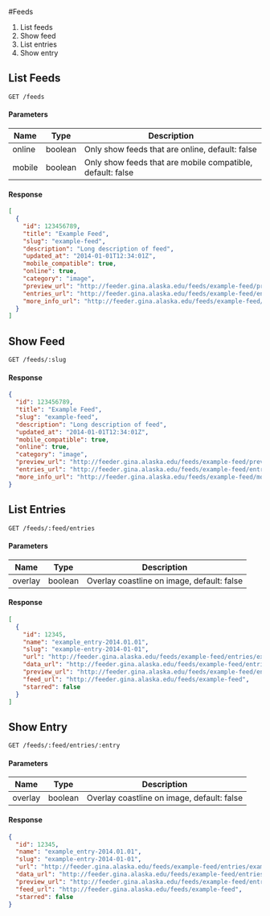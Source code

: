#Feeds

1. List feeds
2. Show feed
3. List entries
4. Show entry

## List Feeds

```
GET /feeds
```

#### Parameters
| Name | Type | Description |
| ---- |:----:| ----------- |
| online | boolean | Only show feeds that are online, default: false |
| mobile | boolean | Only show feeds that are mobile compatible, default: false |

#### Response
```json
[
  {
    "id": 123456789,
    "title": "Example Feed",
    "slug": "example-feed",
    "description": "Long description of feed",
    "updated_at": "2014-01-01T12:34:01Z",
    "mobile_compatible": true,
    "online": true,
    "category": "image",
    "preview_url": "http://feeder.gina.alaska.edu/feeds/example-feed/preview.jpg",
    "entries_url": "http://feeder.gina.alaska.edu/feeds/example-feed/entries",
    "more_info_url": "http://feeder.gina.alaska.edu/feeds/example-feed/more_info"
  }
]
```

## Show Feed
```
GET /feeds/:slug
```
#### Response
```json
{
  "id": 123456789,
  "title": "Example Feed",
  "slug": "example-feed",
  "description": "Long description of feed",
  "updated_at": "2014-01-01T12:34:01Z",
  "mobile_compatible": true,
  "online": true,
  "category": "image",
  "preview_url": "http://feeder.gina.alaska.edu/feeds/example-feed/preview.jpg",
  "entries_url": "http://feeder.gina.alaska.edu/feeds/example-feed/entries",
  "more_info_url": "http://feeder.gina.alaska.edu/feeds/example-feed/more_info"
}
```

## List Entries

```
GET /feeds/:feed/entries
```

#### Parameters

| Name | Type | Description |
| ---- |:----:| ----------- |
| overlay | boolean | Overlay coastline on image, default: false |

#### Response

```json
[
  {
    "id": 12345,
    "name": "example_entry-2014.01.01",
    "slug": "example-entry-2014-01-01",
    "url": "http://feeder.gina.alaska.edu/feeds/example-feed/entries/example-entry-2014-01-01",
    "data_url": "http://feeder.gina.alaska.edu/feeds/example-feed/entries/example-entry-2014-01-01.jpg",
    "preview_url": "http://feeder.gina.alaska.edu/feeds/example-feed/entries/example-entry-2014-01-01/preview.jpg",
    "feed_url": "http://feeder.gina.alaska.edu/feeds/example-feed",
    "starred": false
  }
]
```

## Show Entry

```
GET /feeds/:feed/entries/:entry
```

#### Parameters

| Name | Type | Description |
| ---- |:----:| ----------- |
| overlay | boolean | Overlay coastline on image, default: false |

#### Response

```json
{
  "id": 12345,
  "name": "example_entry-2014.01.01",
  "slug": "example-entry-2014-01-01",
  "url": "http://feeder.gina.alaska.edu/feeds/example-feed/entries/example-entry-2014-01-01",
  "data_url": "http://feeder.gina.alaska.edu/feeds/example-feed/entries/example-entry-2014-01-01.jpg",
  "preview_url": "http://feeder.gina.alaska.edu/feeds/example-feed/entries/example-entry-2014-01-01/preview.jpg",
  "feed_url": "http://feeder.gina.alaska.edu/feeds/example-feed",
  "starred": false
}
```
